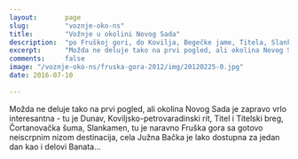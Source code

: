 ```yaml
---
layout:       page
slug:         "voznje-oko-ns"
title:        "Vožnje u okolini Novog Sada"
description:  "po Fruškoj gori, do Kovilja, Begečke jame, Titela, Slankamena..."
excerpt:      "Možda ne deluje tako na prvi pogled, ali okolina Novog Sada je zapravo vrlo interesantna -  tu je Dunav, Koviljsko-petrovaradinski rit, Čortanovačka šuma, tu je naravno Fruška gora sa gotovo neiscrpnim nizom destinacija, cela Južna Bačka je lako dostupna za jedan dan, kao i delovi Banata..."
comments:     false
image: "/voznje-oko-ns/fruska-gora-2012/img/20120225-0.jpg"
date: 2016-07-10
  
---
```


Možda ne deluje tako na prvi pogled, ali okolina Novog Sada je zapravo vrlo interesantna -  tu je Dunav, 
Koviljsko-petrovaradinski rit, Titel i Titelski breg, Čortanovačka šuma, Slankamen, tu je naravno Fruška gora sa gotovo 
neiscrpnim nizom destinacija, cela Južna Bačka je lako dostupna za jedan dan kao i delovi Banata...